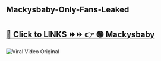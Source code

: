 
 ## Mackysbaby-Only-Fans-Leaked

# <h2><a href="https://clipsfans.com/Mackysbaby&ref=git">🔗 Click to LINKS ⏩⏩ 👉 🟢 Mackysbaby </a></h2>

<a href="https://clipsfans.com/Mackysbaby&ref=git" rel="nofollow" data-target="animated-image.originalLink"><img src="https://i.ibb.co.com/xMMVF88/686577567.gif" alt="Viral Video Original" style="max-width: 100%; display: inline-block;" data-target="animated-image.originalImage"></a>
